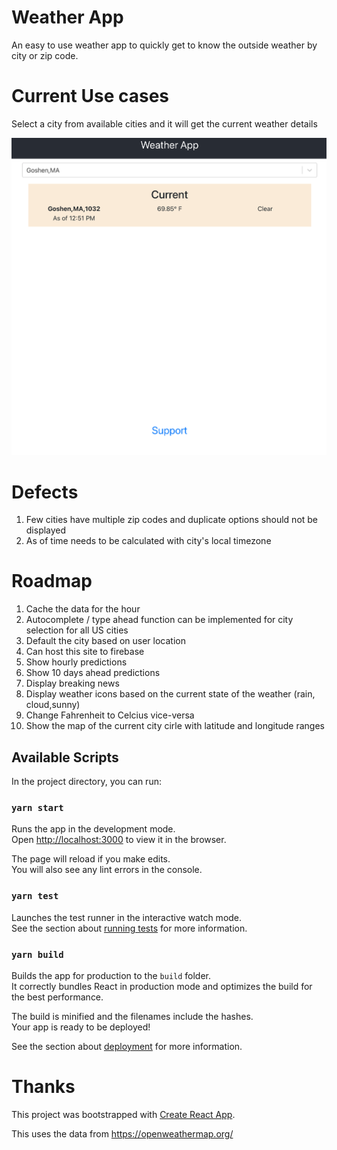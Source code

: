 # Weather App 
An easy to use weather app to quickly get to know the outside weather by city or zip code. 

# Current Use cases 

 Select a city from available cities and it will get the current weather details 

![Alt text](/public/current-state-apr26.png?raw=true "Optional Title")


# Defects 

1. Few cities have multiple zip codes and duplicate options should not be displayed 
2. As of time needs to be calculated with city's local timezone 


# Roadmap 

1. Cache the data for the hour 
2. Autocomplete / type ahead function can be implemented for city selection for all US cities 
3. Default the city based on user location 
4. Can host this site to firebase 
5. Show hourly predictions 
6. Show 10 days ahead predictions 
7. Display breaking news 
8. Display weather icons based on the current state of the weather (rain, cloud,sunny)
9. Change Fahrenheit to Celcius vice-versa 
10. Show the map of the current city cirle with latitude and longitude ranges 

## Available Scripts

In the project directory, you can run:

### `yarn start`

Runs the app in the development mode.\
Open [http://localhost:3000](http://localhost:3000) to view it in the browser.

The page will reload if you make edits.\
You will also see any lint errors in the console.

### `yarn test`

Launches the test runner in the interactive watch mode.\
See the section about [running tests](https://facebook.github.io/create-react-app/docs/running-tests) for more information.

### `yarn build`

Builds the app for production to the `build` folder.\
It correctly bundles React in production mode and optimizes the build for the best performance.

The build is minified and the filenames include the hashes.\
Your app is ready to be deployed!

See the section about [deployment](https://facebook.github.io/create-react-app/docs/deployment) for more information.


# Thanks 

This project was bootstrapped with [Create React App](https://github.com/facebook/create-react-app).

This uses the data from https://openweathermap.org/ 